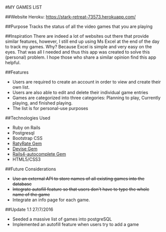 #MY GAMES LIST

##Website
Heroku: https://stark-retreat-73573.herokuapp.com/

##Purpose
Tracks the status of all the video games that you are playing

##Inspiration
There are indeed a lot of websites out there that provide similar features, however, I still end up using Ms Excel at the end of the day to track my games. Why? Because Excel is simple and very easy on the eyes. That was all I needed and thus this app was created to solve this (personal) problem. I hope those who share a similar opinion find this app helpful.

##Features
* Users are required to create an account in order to view and create their own list.
* Users are also able to edit and delete their individual game entries
* Games are categorized into three categories: Planning to play, Currently playing, and finished playing.
* The list is for personal-use purposes

##Technologies Used
* Ruby on Rails
* Postgresql
* Bootstrap CSS
* [RatyRate Gem](https://github.com/wazery/ratyrate)
* [Devise Gem](https://github.com/plataformatec/devise)
* [Rails4-autocomplete Gem](https://github.com/peterwillcn/rails4-autocomplete)
* HTML5/CSS3

##Future Considerations
* ~~Use an external API to store names of all existing games into the database~~
* ~~Integrate autofill feature so that users don't have to type the whole name of the game~~
* Integrate an info page for each game.

##Update 1.1 27/7/2016
* Seeded a massive list of games into postgreSQL
* Implemented an autofill feature when users try to add a game
